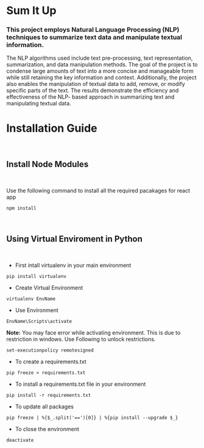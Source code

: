 # Sum It Up

### This  project  employs  Natural  Language  Processing  (NLP)  techniques  to  summarize  text  data  and manipulate textual information.
The NLP algorithms used include text pre-processing, text 
representation, summarization, and data manipulation methods. The goal of the project is to condense 
large amounts of text into a more concise and manageable form while still retaining the key information 
and context. Additionally, the project also enables the manipulation of textual data to add, remove, or 
modify specific parts of the text. The results demonstrate the efficiency and effectiveness of the NLP-
based approach in summarizing text and manipulating textual data.
<br/>

# Installation Guide

<br/>

## Install Node Modules

<br/>

Use the following command to install all the required pacakages for react app

```
npm install
```

<br/>

## Using Virtual Enviroment in Python

<br/>

 - First intall virtualenv in your main environment
```
pip install virtualenv
```

- Create Virtual Environment
```
virtualenv EnvName
```

- Use Environment
```
EnvName\Scripts\activate
```

**Note:**
You may face error while activating environment. This is due to restriction in windows. Use Following to unlock restrictions.

```
set-executionpolicy remotesigned
```

- To create a requirements.txt
```
pip freeze > requirements.txt
```

- To install a requirements.txt file in your environment
```
pip install -r requirements.txt
```

- To update all packages
```
pip freeze | %{$_.split('==')[0]} | %{pip install --upgrade $_}
```

- To close the environment
```
deactivate
```
